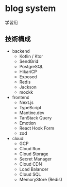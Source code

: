 # blog system

学習用

## 技術構成

- backend
  - Kotlin / Ktor
  - SendGrid
  - PostgreSQL
  - HikariCP
  - Exposed
  - Redis
  - Jackson
  - mockk
- frontend
  - Next.js
  - TypeScript
  - Mantine.dev
  - TanStack Query
  - Emotion
  - React Hook Form
  - zod
- cloud
  - GCP
  - Cloud Run
  - Cloud Storage
  - Secret Manager
  - Cloud CDN
  - Load Balancer
  - Cloud SQL
  - MemoryStore (Redis)
